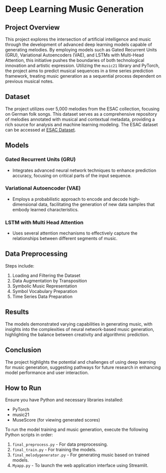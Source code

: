 # Deep Learning Music Generation

## Project Overview

This project explores the intersection of artificial intelligence and music through the development of advanced deep learning models capable of generating melodies. By employing models such as Gated Recurrent Units (GRU), Variational Autoencoders (VAE), and LSTMs with Multi-Head Attention, this initiative pushes the boundaries of both technological innovation and artistic expression. Utilizing the `music21` library and PyTorch, the project aims to predict musical sequences in a time series prediction framework, treating music generation as a sequential process dependent on previous musical notes.

## Dataset

The project utilizes over 5,000 melodies from the ESAC collection, focusing on German folk songs. This dataset serves as a comprehensive repository of melodies annotated with musical and contextual metadata, providing a rich source for analysis and machine learning modeling. The ESAC dataset can be accessed at [ESAC Dataset](http://www.esac-data.org).

## Models

### Gated Recurrent Units (GRU)
- Integrates advanced neural network techniques to enhance prediction accuracy, focusing on critical parts of the input sequence.

### Variational Autoencoder (VAE)
- Employs a probabilistic approach to encode and decode high-dimensional data, facilitating the generation of new data samples that embody learned characteristics.

### LSTM with Multi Head Attention
- Uses several attention mechanisms to effectively capture the relationships between different segments of music.

## Data Preprocessing

Steps include:
1. Loading and Filtering the Dataset
2. Data Augmentation by Transposition
3. Symbolic Music Representation
4. Symbol Vocabulary Preparation
5. Time Series Data Preparation

## Results

The models demonstrated varying capabilities in generating music, with insights into the complexities of neural network-based music generation, highlighting the balance between creativity and algorithmic prediction.

## Conclusion

The project highlights the potential and challenges of using deep learning for music generation, suggesting pathways for future research in enhancing model performance and user interaction.

## How to Run

Ensure you have Python and necessary libraries installed:
- PyTorch
- music21
- MuseScore (for viewing generated scores)

To run the model training and music generation, execute the following Python scripts in order:
1. `final_preprocess.py` - For data preprocessing.
2. `final_train.py` - For training the models.
3. `final_melodygenerator.py` - For generating music based on trained models.
4. `Myapp.py` - To launch the web application interface using Streamlit.


